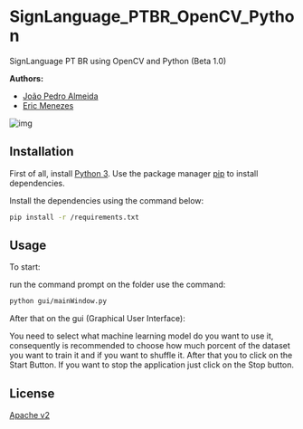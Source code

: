 # SignLanguage_PTBR_OpenCV_Python
SignLanguage PT BR using OpenCV and Python (Beta 1.0)



**Authors:**

 - [João Pedro Almeida](https://github.com/joao0812)
 - [Eric Menezes](https://github.com/mi1048)
 
 ![img](https://github.com/mi1048/SignLanguage_PTBR_OpenCV_Python/assets/48776197/424b2bef-150e-4900-9117-73ff231a7d77)


 ## Installation
First of all, install [Python 3](https://www.python.org/downloads/).
Use the package manager [pip](https://pip.pypa.io/en/stable/) to install dependencies.

Install the dependencies using the command below:
```bash
pip install -r /requirements.txt
```

## Usage
To start:

run the command prompt on the folder
use the command:
```bash
python gui/mainWindow.py
```

After that on the gui (Graphical User Interface):

You need to select what machine learning model do you want to use it,
consequently is recommended to choose how much porcent of the dataset you want to train it and if you want to shuffle it.
After that you to click on the Start Button.
If you want to stop the application just click on the Stop button.



## License
[Apache v2](https://choosealicense.com/licenses/apache-2.0/)



